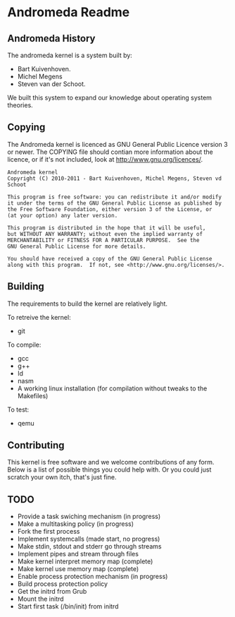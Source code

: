 Andromeda Readme
================

Andromeda History
-----------------

The andromeda kernel is a system built by:

 * Bart Kuivenhoven.
 * Michel Megens
 * Steven van der Schoot.

We built this system to expand our knowledge about operating system theories.

Copying
-------

The Andromeda kernel is licenced as GNU General Public Licence version 3 or
newer. The COPYING file should contian more information about the licence, or
if it's not included, look at http://www.gnu.org/licences/.

    Andromeda kernel
    Copyright (C) 2010-2011 - Bart Kuivenhoven, Michel Megens, Steven vd Schoot

    This program is free software: you can redistribute it and/or modify
    it under the terms of the GNU General Public License as published by
    the Free Software Foundation, either version 3 of the License, or
    (at your option) any later version.

    This program is distributed in the hope that it will be useful,
    but WITHOUT ANY WARRANTY; without even the implied warranty of
    MERCHANTABILITY or FITNESS FOR A PARTICULAR PURPOSE.  See the
    GNU General Public License for more details.

    You should have received a copy of the GNU General Public License
    along with this program.  If not, see <http://www.gnu.org/licenses/>.

Building
--------

The requirements to build the kernel are relatively light.

To retreive the kernel:

* git

To compile:

* gcc
* g++
* ld
* nasm
* A working linux installation (for compilation without tweaks to the Makefiles)

To test:

* qemu

Contributing
------------

This kernel is free software and we welcome contributions of any form. Below is
a list of possible things you could help with. Or you could just scratch your
own itch, that's just fine.

TODO
----

* Provide a task swiching mechanism (in progress)
* Make a multitasking policy (in progress)
* Fork the first process
* Implement systemcalls (made start, no progress)
* Make stdin, stdout and stderr go through streams
* Implement pipes and stream through files
* Make kernel interpret memory map (complete)
* Make kernel use memory map (complete)
* Enable process protection mechanism (in progress)
* Build process protection policy
* Get the initrd from Grub
* Mount the initrd
* Start first task (/bin/init) from initrd
